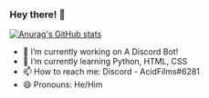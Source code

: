 ### Hey there! 👋

[![Anurag's GitHub stats](https://github-readme-stats.vercel.app/api?username=acidfilms21&theme=onedark&show_icons=true)](https://github.com/acidfilms/github-readme)

- 🔭 I’m currently working on A Discord Bot!
- 🌱 I’m currently learning Python, HTML, CSS
- 📫 How to reach me: Discord - AcidFilms#6281
- 😄 Pronouns: He/Him

